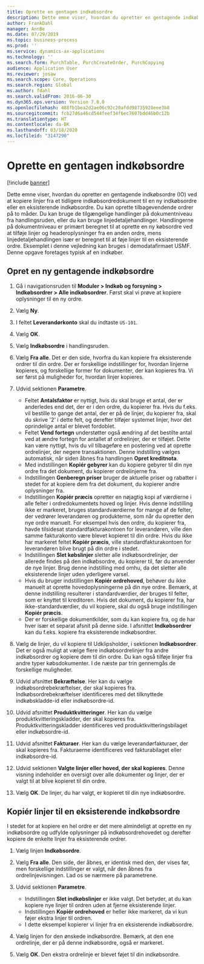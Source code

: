 ```yaml
---
title: Oprette en gentagen indkøbsordre
description: Dette emne viser, hvordan du opretter en gentagende indkøbsordre (IO) ved at kopiere linjer fra et tidligere indkøbsordredokument til en ny indkøbsordre eller en eksisterende indkøbsordre.
author: FrankDahl
manager: AnnBe
ms.date: 07/29/2019
ms.topic: business-process
ms.prod: ''
ms.service: dynamics-ax-applications
ms.technology: ''
ms.search.form: PurchTable, PurchCreateOrder, PurchCopying
audience: Application User
ms.reviewer: josaw
ms.search.scope: Core, Operations
ms.search.region: Global
ms.author: fdahl
ms.search.validFrom: 2016-06-30
ms.dyn365.ops.version: Version 7.0.0
ms.openlocfilehash: 488fb1bea2d2ae06c92c20afdd98735928eee3b8
ms.sourcegitcommit: fcb27d6a46cd544feef34f6ec7607bdd46b0c12b
ms.translationtype: HT
ms.contentlocale: da-DK
ms.lasthandoff: 03/18/2020
ms.locfileid: "3147290"
---
```

# <a name="create-a-repeat-purchase-order"></a>Oprette en gentagen indkøbsordre

[!include [banner](../../includes/banner.md)]

Dette emne viser, hvordan du opretter en gentagende indkøbsordre (IO) ved at kopiere linjer fra et tidligere indkøbsordredokument til en ny indkøbsordre eller en eksisterende indkøbsordre. Du kan oprette tilbagevendende ordrer på to måder. Du kan bruge de tilgængelige handlinger på dokumentniveau fra handlingsruden, eller du kan bruge linjedetaljehandlinger. Handlingerne på dokumentniveau er primært beregnet til at oprette en ny købsordre ved at tilføje linjer og headeroplysninger fra en anden ordre, mens linjedetaljehandlingen især er beregnet til at føje linjer til en eksisterende ordre. Eksemplet i denne vejledning kan bruges i demodatafirmaet USMF. Denne opgave foretages typisk af en indkøber.


## <a name="create-a-new-repeat-purchase-order"></a>Opret en ny gentagende indkøbsordre
1. Gå i navigationsruden til **Moduler > Indkøb og forsyning > Indkøbsordrer > Alle indkøbsordrer**. Først skal vi prøve at kopiere oplysninger til en ny ordre.  
2. Vælg **Ny**.
3. I feltet **Leverandørkonto** skal du indtaste `US-101`.
4. Vælg **OK**.
5. Vælg **Indkøbsordre** i handlingsruden.
6. Vælg **Fra alle**. Det er den side, hvorfra du kan kopiere fra eksisterende ordrer til din ordre. Der er forskellige indstillinger for, hvordan linjerne kopieres, og forskellige former for dokumenter, der kan kopieres fra. Vi ser først på muligheder for, hvordan linjer kopieres. 
7. Udvid sektionen **Parametre**.

    - Feltet **Antalsfaktor** er nyttigt, hvis du skal bruge et antal, der er anderledes end det, der er i den ordre, du kopierer fra. Hvis du f.eks. vil bestille to gange det antal, der er på de linjer, du kopierer fra, skal du skrive '2' i dette felt, og derefter tilføjer systemet linjer, hvor det oprindelige antal er blevet fordoblet.  
    - Feltet **Vend fortegn** understøtter også ændring af det bestilte antal ved at ændre fortegn for antallet af ordrelinjer, der er tilføjet. Dette kan være nyttigt, hvis du vil tilbageføre en postering ved at oprette ordrelinjer, der negere transaktionen. Denne indstilling vælges automatisk, når siden åbnes fra handlingen **Opret kreditnota**.  
    - Med indstillingen **Kopiér gebyrer** kan du kopiere gebyrer til din nye ordre fra det dokument, du kopierer ordrelinjerne fra.  
    - Indstillingen **Genberegn priser** bruger de aktuelle priser og rabatter i stedet for at kopiere dem fra det dokument, du kopierer andre oplysninger fra.  
    - Indstillingen **Kopiér præcis** opretter en nøjagtig kopi af værdierne i alle felter i ordredokumentets hoved og linjer. Hvis denne indstilling ikke er markeret, bruges standardværdierne for mange af de felter, der vedrører leverandøren og produkterne, som når du opretter den nye ordre manuelt. For eksempel hvis den ordre, du kopierer fra, havde tilsidesat standardfakturakontoen for leverandøren, ville den samme fakturakonto være blevet kopieret til din ordre. Hvis du ikke har markeret feltet **Kopiér præcis**, ville standardfakturakontoen for leverandøren blive brugt på din ordre i stedet.  
    - Indstillingen **Slet købslinjer** sletter alle indkøbsordrelinjer, der allerede findes på den indkøbsordre, du kopierer til, før du anvender de nye linjer. Brug denne indstilling med omhu, da det sletter alle eksisterende linjer uden yderligere varsel.  
    - Hvis du bruger indstillingen **Kopiér ordrehoved**, behøver du ikke manuelt at oprette hovedoplysningerne på din nye ordre. Bemærk, at denne indstilling resulterer i standardværdier, der bruges til felter, som er knyttet til kreditoren. Hvis det dokument, du kopierer fra, har ikke-standardværdier, du vil kopiere, skal du også bruge indstillingen **Kopiér præcis**.   
    - Der er forskellige dokumentkilder, som du kan kopiere fra, og de har hver især et separat afsnit på denne side. I afsnittet **Indkøbsordrer** kan du f.eks. kopiere fra eksisterende indkøbsordrer.  

8. Vælg de linjer, du vil kopiere til Udklipsholder, i sektionen **Indkøbsordrer**. Det er også muligt at vælge flere indkøbsordrelinjer fra andre indkøbsordrer og kopiere dem til din ordre. Du kan også tilføje linjer fra andre typer købsdokumenter. I de næste par trin gennemgås de forskellige muligheder.  
9. Udvid afsnittet **Bekræftelse**. Her kan du vælge indkøbsordrebekræftelser, der skal kopieres fra. Indkøbsordrebekræftelser identificeres med det tilknyttede indkøbskladde-id eller indkøbsordre-id.  
10. Udvid afsnittet **Produktkvitteringer**. Her kan du vælge produktkvitteringskladder, der skal kopieres fra. Produktkvitteringskladder identificeres ved produktkvitteringsbilaget eller indkøbsordre-id.   
11. Udvid afsnittet **Fakturaer**. Her kan du vælge leverandørfakturaer, der skal kopieres fra. Fakturaerne identificeres ved fakturabilaget eller indkøbsordre-id.   
12. Udvid sektionen **Valgte linjer eller hoved, der skal kopieres**. Denne visning indeholder en oversigt over alle dokumenter og linjer, der er valgt til at blive kopieret til din ordre.   
13. Vælg **OK**. De linjer, du har valgt, er kopieret til din nye indkøbsordre.   

## <a name="copy-lines-to-an-existing-purchase-order"></a>Kopiér linjer til en eksisterende indkøbsordre  

I stedet for at kopiere en hel ordre er det mere almindeligt at oprette en ny indkøbsordre og udfylde oplysninger på indkøbsordrehovedet og derefter kopiere de enkelte linjer fra eksisterende ordrer.  

1. Vælg linjen **Indkøbsordre**.
2. Vælg **Fra alle**. Den side, der åbnes, er identisk med den, der vises før, men forskellige indstillinger er valgt, når den åbnes fra ordrelinjevisningen. Lad os se nærmere på parametrene.   
3. Udvid sektionen **Parametre**.

    - Indstillingen **Slet indkøbslinjer** er ikke valgt. Det betyder, at du kan kopiere nye linjer til ordren uden at fjerne eksisterende linjer.   
    - Indstillingen **Kopiér ordrehoved** er heller ikke markeret, da vi kun føjer ekstra linjer til ordren.   
    - I dette eksempel kopierer vi linjer fra en eksisterende indkøbsordre.   

4. Vælg linjen for den ønskede indkøbsordre. Bemærk, at den ene ordrelinje, der er på denne indkøbsordre, også er markeret.  
5. Vælg **OK**. Den ekstra ordrelinje er blevet føjet til din indkøbsordre.  


